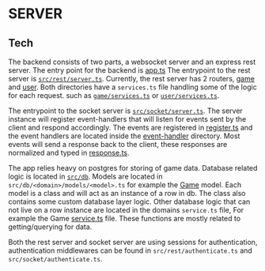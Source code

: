 # SERVER

## Tech
The backend consists of two parts, a websocket server and an express rest server. The entry point for the backend is [app.ts](./src/app.ts)
The entrypoint to the rest server is [`src/rest/server.ts`](./src/rest/server.ts). Currently, the rest server has 2 routers,
[game](./src/rest/game/route.ts) and [user](./src/rest/user/route.ts). Both directories have a `services.ts`
file handling some of the logic for each request. such as [`game/services.ts`](./src/rest/game/services.ts) 
or [`user/services.ts`](./src/rest/user/services.ts).

The entrypoint to the socket server is [`src/socket/server.ts`](./src/socket/server.ts). 
The server instance will register event-handlers that will listen for events sent by the client and 
respond accordingly. The events are registered in [register.ts](./src/socket/events/register.ts) and the event handlers are 
located inside the [event-handler](./src/socket/events/event-handler) directory. Most events will send a 
response back to the client, these responses are normalized and typed in [response.ts](./src/socket/events/response.ts).

The app relies heavy on postgres for storing of game data. Database related logic is located in [`src/db`](./src/db). 
Models are located in `src/db/<domain>/models/<model>.ts` for example the [Game](./src/db/game/models/Game.ts) model.
Each model is a class and will act as an instance of a row in db. The class also contains some custom database layer logic.
Other database logic that can not live on a row instance are located in the domains `service.ts` file, 
For example the Game [service.ts](./src/db/game/services.ts) file. These functions are mostly related to getting/querying for data.

Both the rest server and socket server are using sessions for authentication, authentication middlewares can be found in
`src/rest/authenticate.ts` and `src/socket/authenticate.ts`.

